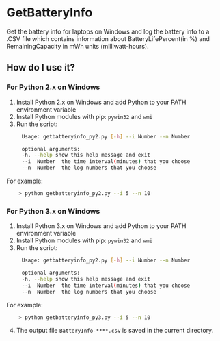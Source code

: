 # GetBatteryInfo
Get the battery info for laptops on Windows and log the battery info to a .CSV file which contains information about BatteryLifePercent(in %) and RemainingCapacity in mWh units (milliwatt-hours).

## How do I use it?
### For Python 2.x on Windows
  1. Install Python 2.x on Windows and add Python to your PATH environment variable 
  2. Install Python modules with pip: `pywin32` and `wmi`
  3. Run the script:

```sh
     Usage: getbatteryinfo_py2.py [-h] --i Number --n Number

     optional arguments:
     -h, --help show this help message and exit
     --i  Number  the time interval(minutes) that you choose
     --n  Number  the log numbers that you choose

```

For example:

```sh
    > python getbatteryinfo_py2.py --i 5 --n 10
```
### For Python 3.x on Windows
  1. Install Python 3.x on Windows and add Python to your PATH environment variable
  2. Install Python modules with pip: `pywin32` and `wmi`
  3. Run the script:

```sh
     Usage: getbatteryinfo_py2.py [-h] --i Number --n Number

     optional arguments:
     -h, --help show this help message and exit
     --i  Number  the time interval(minutes) that you choose
     --n  Number  the log numbers that you choose

```

For example:

```sh
    > python getbatteryinfo_py3.py --i 5 --n 10
```

  4. The output file `BatteryInfo-****.csv` is saved in the current directory.

